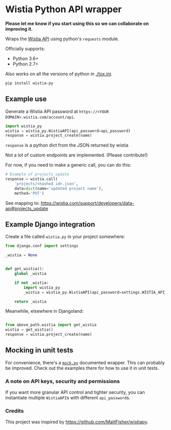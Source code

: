 # Wistia Python API wrapper

**Please let me know if you start using this so we can collaborate on improving it.**

Wraps the [Wistia API](https://wistia.com/support/developers) using python's `requests` module.

Officially supports:

* Python 3.6+
* Python 2.7+

Also works on all the versions of python in [./tox.ini](./tox.ini).

```bash
pip install wistia-py
```

## Example use

Generate a Wistia API password at `https://<YOUR DOMAIN>.wistia.com/account/api`.

```python
import wistia_py
wistia = wistia_py.WistiaAPI(api_password=api_password)
response = wistia.project_create(name)
```

`response` is a python dict from the JSON returned by wistia

Not a lot of custom endpoints are implemented. (Please contribute!)

For now, if you need to make a generic call, you can do this:

```python
# Example of projects_update
response = wistia.call(
    'projects/<hashed id>.json',
    data=dict(name='updated project name'),
    method='PUT')
```

See mapping to: https://wistia.com/support/developers/data-api#projects_update

## Example Django integration

Create a file called `wistia.py` in your project somewhere:

```python
from django.conf import settings

_wistia = None


def get_wistia():
    global _wistia

    if not _wistia:
        import wistia_py
        _wistia = wistia_py.WistiaAPI(api_password=settings.WISTIA_API_PASSWORD)

    return _wistia
```

Meanwhile, elsewhere in Djangoland:

```python

from above_path.wistia import get_wistia
wistia = get_wistia()
response = wistia.project_create(name)
```

## Mocking in unit tests

For convenience, there's a [`mock.py`](./wistia_py/mock.py) documented wrapper.
This can probably be improved. Check out the examples there for how to use it
in unit tests.

### A note on API keys, security and permissions

If you want more granular API control and tighter security, you can instantiate
multiple `WistiaAPI`s with different `api_password`s.

### Credits

This project was inspired by https://github.com/MattFisher/wistiapy.
